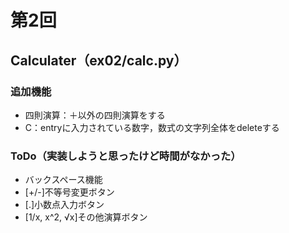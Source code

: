 # 第2回
## Calculater（ex02/calc.py）
### 追加機能
- 四則演算：＋以外の四則演算をする
- C：entryに入力されている数字，数式の文字列全体をdeleteする
### ToDo（実装しようと思ったけど時間がなかった）
- バックスペース機能
- [+/-]不等号変更ボタン
- [.]小数点入力ボタン
- [1/x, x^2, √x]その他演算ボタン